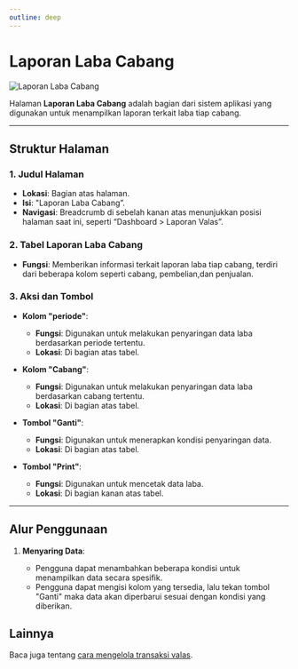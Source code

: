 ```yaml
---
outline: deep
---
```


# Laporan Laba Cabang

![Laporan Laba Cabang](/per-cabang.png)

Halaman **Laporan Laba Cabang** adalah bagian dari sistem aplikasi yang digunakan untuk menampilkan laporan terkait laba tiap cabang.

---

## Struktur Halaman

### 1. **Judul Halaman**

- **Lokasi**: Bagian atas halaman.
- **Isi**: "Laporan Laba Cabang”.
- **Navigasi**: Breadcrumb di sebelah kanan atas menunjukkan posisi halaman saat ini, seperti “Dashboard > Laporan Valas”.

### 2. **Tabel Laporan Laba Cabang**

- **Fungsi**: Memberikan informasi terkait laporan laba tiap cabang, terdiri dari beberapa kolom seperti cabang, pembelian,dan penjualan.

### 3. **Aksi dan Tombol**

- **Kolom "periode"**:

  - **Fungsi**: Digunakan untuk melakukan penyaringan data laba berdasarkan periode tertentu.
  - **Lokasi**: Di bagian atas tabel.

- **Kolom "Cabang"**:

  - **Fungsi**: Digunakan untuk melakukan penyaringan data laba berdasarkan cabang tertentu.
  - **Lokasi**: Di bagian atas tabel.

- **Tombol "Ganti"**:

  - **Fungsi**: Digunakan untuk menerapkan kondisi penyaringan data.
  - **Lokasi**: Di bagian atas tabel.

- **Tombol "Print"**:

  - **Fungsi**: Digunakan untuk mencetak data laba.
  - **Lokasi**: Di bagian kanan atas tabel.

---

## Alur Penggunaan

1. **Menyaring Data**:

   - Pengguna dapat menambahkan beberapa kondisi untuk menampilkan data secara spesifik.
   - Pengguna dapat mengisi kolom yang tersedia, lalu tekan tombol "Ganti" maka data akan diperbarui sesuai dengan kondisi yang diberikan.

## Lainnya

Baca juga tentang [cara mengelola transaksi valas](/transaksi/daftar-valas).
